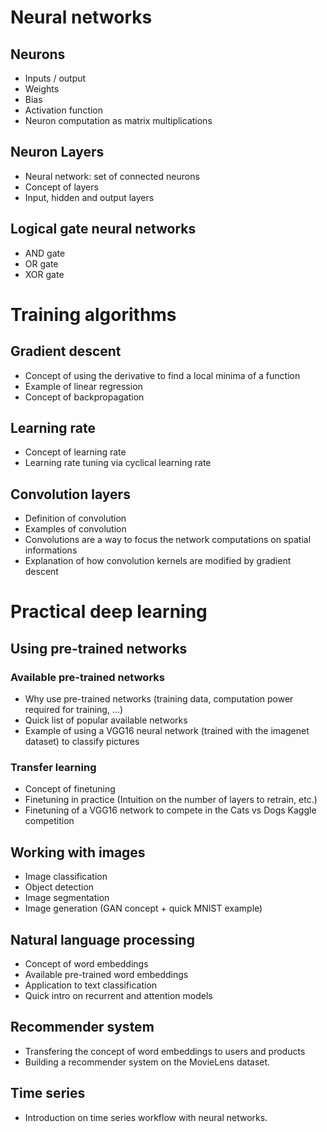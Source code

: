 # Neural networks

## Neurons

- Inputs / output
- Weights
- Bias
- Activation function
- Neuron computation as matrix multiplications

## Neuron Layers

- Neural network: set of connected neurons
- Concept of layers
- Input, hidden and output layers

## Logical gate neural networks

- AND gate
- OR gate
- XOR gate

# Training algorithms

## Gradient descent

- Concept of using the derivative to find a local minima of a function
- Example of linear regression
- Concept of backpropagation

## Learning rate

- Concept of learning rate
- Learning rate tuning via cyclical learning rate

## Convolution layers

- Definition of convolution
- Examples of convolution
- Convolutions are a way to focus the network computations on spatial
  informations
- Explanation of how convolution kernels are modified by gradient
  descent

# Practical deep learning

## Using pre-trained networks

### Available pre-trained networks

- Why use pre-trained networks (training data, computation power
  required for training, ...)
- Quick list of popular available networks
- Example of using a VGG16 neural network (trained with the imagenet
  dataset) to classify pictures

### Transfer learning

- Concept of finetuning
- Finetuning in practice (Intuition on the number of layers to
  retrain, etc.)
- Finetuning of a VGG16 network to compete in the Cats vs Dogs Kaggle
  competition

## Working with images

- Image classification
- Object detection
- Image segmentation
- Image generation (GAN concept + quick MNIST example)

## Natural language processing

- Concept of word embeddings
- Available pre-trained word embeddings
- Application to text classification
- Quick intro on recurrent and attention models

## Recommender system

- Transfering the concept of word embeddings to users and products
- Building a recommender system on the MovieLens dataset.

## Time series

- Introduction on time series workflow with neural networks.
